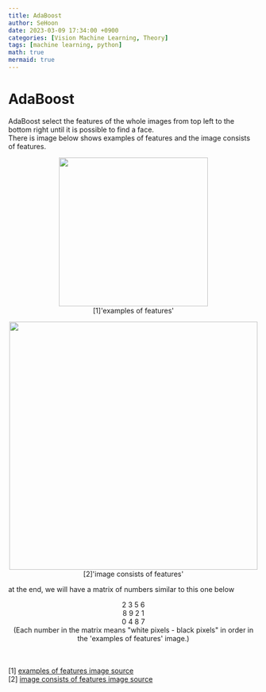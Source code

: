 ```yaml
---
title: AdaBoost
author: SeHoon
date: 2023-03-09 17:34:00 +0900
categories: [Vision Machine Learning, Theory]
tags: [machine learning, python]
math: true
mermaid: true
---
```


# AdaBoost

AdaBoost select the features of the whole images from top left to the bottom right until it is possible to find a face.<br>
There is image below shows examples of features and the image consists of features.<br>
<center>

<img src="https://user-images.githubusercontent.com/28240052/222947707-6382c837-614f-4b9c-a55e-3ba3fa1c827d.png" width=300px height=300px><br>
[1]'examples of features'<br>

<img src="https://user-images.githubusercontent.com/28240052/222949169-c22d51bf-18b8-4427-9b22-f4dc956b8c82.png" width=500px height=500px><br>
[2]'image consists of features'<br>
</center>

at the end, we will have a matrix of numbers similar to this one below<br>

<center>
2 3 5 6<br>
8 9 2 1<br>
0 4 8 7<br>
(Each number in the matrix means "white pixels - black pixels" in order in the 'examples of features' image.)
</center><br><br>

[1] [examples of features image source](https://www.udemy.com/course/computer-vision-masterclass/)<br>
[2] [image consists of features image source](https://www.udemy.com/course/computer-vision-masterclass/)<br>